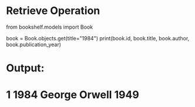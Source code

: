 # Retrieve Operation

from bookshelf.models import Book

book = Book.objects.get(title="1984")
print(book.id, book.title, book.author, book.publication_year)

# Output:
# 1 1984 George Orwell 1949
